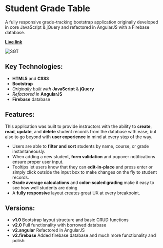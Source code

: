 # Student Grade Table

A fully responsive grade-tracking bootstrap application originally developed in core JavaScript & jQuery and refactored in AngularJS with a Firebase database.

**[Live link](https://tsturtz.github.io/student-grades/)**

![SGT](http://taylorsturtz.com/images/StudentGradeTable-WebMock-sm.jpg)

## Key Technologies:
- **HTML5** and **CSS3**
- **Bootstrap**
- *Originally built with* **JavaScript** & **jQuery**
- *Refactored in* **AngularJS**
- **Firebase** database

## Features:
This application was built to provide instructors with the ability to **create**, **read**, **update**, and **delete** student records from the database with ease, but also to go beyond with **user experience** in mind at every step of the way.

- Users are able to **filter and sort** students by name, course, or grade instantaneously.
- When adding a new student, **form validation** and popover notifications ensure proper user input.
- Tooltips let users know that they can **edit-in-place** and press enter or simply click outside the input box to make changes on the fly to student records.
- **Grade average calculations** and **color-scaled grading** make it easy to see how well students are doing.
- A **fully responsive** layout creates great UX at every breakpoint.

## Versions:
- **v1.0** Bootstrap layout structure and basic CRUD functions
- **v2.0** Full functionality with borrowed database
- **v2.angular** Refactored in AngularJS
- **v2.firebase** Added firebase database and much more functionality and polish
